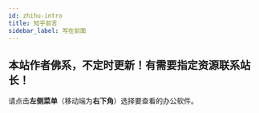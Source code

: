 ```yaml
---
id: zhihu-intro
title: 知乎前言
sidebar_label: 写在前面
---
```




## 本站作者佛系，不定时更新！有需要指定资源联系站长！

请点击**左侧菜单**（移动端为**右下角**）选择要查看的办公软件。
